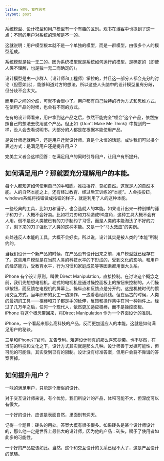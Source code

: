 ```yaml
---
title: 别吵，我在思考
layout: post
---
```


系统模型、设计模型和用户模型有一个有趣的区别。观书在[博客](http://blog.sina.com.cn/s/blog_6c96915701016o9t.html)中也提到了这一点：不同的用户对系统的理解是不一的。

这就说明：用户模型根本就不是一个单独的模型，而是一群模型，由很多个人的模型组成。

系统模型是独一无二的。因为系统模型就是系统如何运行的模型，是确定的（即使人类不理解，也是独一无二而确定的）。

设计模型是由一小群人（设计师和工程师）掌控的，并且这一部分人都会充分的讨论（但愿如此），能够知道对方的想法，所以这些人头脑中的设计模型虽有分歧，但分歧不会太大。

而用户之间的分歧，可就不会很小了。用户都有自己独特的行为方式和思维方式，在使用产品的时候，也会有不同的方式。

在有的设计师看来，用户拿到这产品之后，依然不能完全“领会”这个产品，依然按照自己的想法去使用这个产品。但正如《Don't Make Me Think》中提到的一样，没人会去看说明书。大部分的人都是在根据本能使用产品。

是设计师迁就用户，还是用户迁就设计师。真是个永恒的话题。或许我们可以换个表述方式：是满足用户还是提升用户？

完美主义者会这样回答：在满足用户的同时引导用户，让用户有所提升。

## 如何满足用户？那就要充分理解用户的本能。

每个人都知道如何使用自己的手和脚。推拉摇拧，莫如自然。这就是人的自然本能。人的自然本能之上，还有经过教育、经过后天训练的“本能”。人会按按钮。windows系统将按钮做成按钮的样子，就是利用了人的这种本能。

一些经典的工具，比如刀和锤子，也会造就人的本能。如果设计出来一种别样的锤子和刀子，大概不会好卖。比如将刀刃和刀柄造成90度角，这种工具大概不会有人用。倒不是说人类被已有的刀子制约了习惯，而是人类的本能淘汰了不好的刀子，剩下来的刀子强化了人类的这种本能。又是一个“马太效应”的实例。

处处违反人本能的工具，大概不会好卖。所以说，设计其实是被人类的“本能”所制约的。

当我们设计一个新产品的时候，在产品没有设计出来之前，用户模型就已经存在了。这些用户模型是在当前人类的科技水平的下形成的，受到文化的影响，和用户的经济能力，受教育水平，行为习惯和家庭成员等等因素都用很大关系。

iPhone 有个设计原则，叫做 Direct Manipulation，直接控制。在讨论这个概念之前，我们先想想电视机。老式的电视机是通过操控面板上的按钮来控制的。人们操纵按钮，而反馈在电视机的屏幕上。操纵点和反馈点是分开的。这是机械时代的惯用交互方式。当年织布的女工一边操作，一边看着经纬线。但在远古的时候，人类的最初的工具——棍棒和刀子都是手的延伸，反馈和操作集中在同一种物件上。经过了几万年之后，任何一个现代人，依然更加适应棍棒，而不是操控面板。iPhone 将这个概念带回来，将Direct Manipulation 作为一个界面设计的准则。

iPhone，一个看起来那么高科技的产品，反而更加适应人的本能。这就是如何满足用户的秘诀。

三星和iPhone打官司，互告专利。难道设计师真的那么喜欢抄袭。也不尽然，在当前的科技和文化之下，设计方式其实就是那么几种。设计师善于发掘可能性，但可能的可能性，其实受到已有的限制。设计没有标准答案，但用户会将不靠谱的答案否掉。

## 如何提升用户？

一味的满足用户，只能是个庸俗的设计。

对于交互设计师来说，有个优势。我们所设计的产品，体积可能不大，但深度可以有很大。

一个好的设计，应该是表面自然，里面别有洞天。

记得一个题目：砖头的用处。答案大概有很多很多。如果砖头是某个设计师设计的，那么他一定是世界上最伟大的设计师，因为他的产品：砖头，赋予了使用者如此多的可能性。

一个好的产品应该如此。当然，这个和交互设计的关系已经不大了，这是产品设计的范畴。
